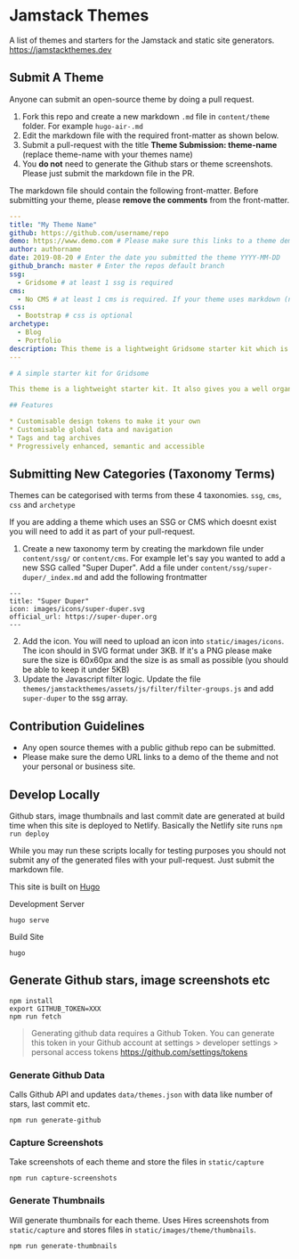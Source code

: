 # Jamstack Themes

A list of themes and starters for the Jamstack and static site generators. https://jamstackthemes.dev

## Submit A Theme

Anyone can submit an open-source theme by doing a pull request.

1. Fork this repo and create a new markdown `.md` file in `content/theme` folder. For example `hugo-air-.md`
2. Edit the markdown file with the required front-matter as shown below.
3. Submit a pull-request with the title **Theme Submission: theme-name** (replace theme-name with your themes name)
4. You **do not** need to generate the Github stars or theme screenshots. Please just submit the markdown file in the PR. 

The markdown file should contain the following front-matter. Before submitting your theme, please **remove the comments** from the front-matter.

```yaml
---
title: "My Theme Name"
github: https://github.com/username/repo
demo: https://www.demo.com # Please make sure this links to a theme demo and not your personal/business site. The demo url must use https
author: authorname
date: 2019-08-20 # Enter the date you submitted the theme YYYY-MM-DD
github_branch: master # Enter the repos default branch
ssg:
  - Gridsome # at least 1 ssg is required
cms:
  - No CMS # at least 1 cms is required. If your theme uses markdown (no CMS) the cms should be "No CMS"
css:
  - Bootstrap # css is optional
archetype:
  - Blog
  - Portfolio
description: This theme is a lightweight Gridsome starter kit which is perfect for a blog or a portfolio
---

# A simple starter kit for Gridsome

This theme is a lightweight starter kit. It also gives you a well organised starting point to extend it for yourself.

## Features

* Customisable design tokens to make it your own  
* Customisable global data and navigation  
* Tags and tag archives  
* Progressively enhanced, semantic and accessible  
```

## Submitting New Categories (Taxonomy Terms)
Themes can be categorised with terms from these 4 taxonomies. `ssg`, `cms`, `css` and `archetype`

If you are adding a theme which uses an SSG or CMS which doesnt exist you will need to add it as part of your pull-request. 

1. Create a new taxonomy term by creating the markdown file under `content/ssg/` or `content/cms`. For example let's say you wanted to add a new SSG called "Super Duper". Add a file under `content/ssg/super-duper/_index.md` and add the following frontmatter
```
---
title: "Super Duper"
icon: images/icons/super-duper.svg 
official_url: https://super-duper.org
---
```

2. Add the icon. You will need to upload an icon into `static/images/icons`. The icon should in SVG format under 3KB. If it's a PNG please make sure the size is 60x60px and the size is as small as possible (you should be able to keep it under 5KB)
3. Update the Javascript filter logic. Update the file `themes/jamstackthemes/assets/js/filter/filter-groups.js` and add `super-duper` to the ssg array.


## Contribution Guidelines

* Any open source themes with a public github repo can be submitted.
* Please make sure the demo URL links to a demo of the theme and not your personal or business site.


## Develop Locally

Github stars, image thumbnails and last commit date are generated at build time when this site is deployed to Netlify. Basically the Netlify site runs `npm run deploy`

While you may run these scripts locally for testing purposes you should not submit any of the generated files with your pull-request. Just submit the markdown file.

This site is built on [Hugo](https://gohugo.io/)

Development Server

```
hugo serve
```

Build Site

```
hugo
```

## Generate Github stars, image screenshots etc

```
npm install
export GITHUB_TOKEN=XXX
npm run fetch
```

> Generating github data requires a Github Token. You can generate this token in your Github account at settings > developer settings > personal access tokens https://github.com/settings/tokens


### Generate Github Data

Calls Github API and updates `data/themes.json` with data like number of stars, last commit etc.

```
npm run generate-github
```

### Capture Screenshots

Take screenshots of each theme and store the files in `static/capture`

```
npm run capture-screenshots
```

### Generate Thumbnails

Will generate thumbnails for each theme. Uses Hires screenshots from `static/capture` and stores files in `static/images/theme/thumbnails`. 

```
npm run generate-thumbnails
```
